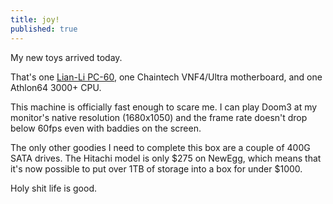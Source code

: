 ```yaml
---
title: joy!
published: true
---
```


My new toys arrived today.

That's one [Lian-Li PC-60][], one Chaintech VNF4/Ultra motherboard, and
one Athlon64 3000+ CPU.

This machine is officially fast enough to scare me. I can play Doom3 at
my monitor's native resolution (1680x1050) and the frame rate doesn't
drop below 60fps even with baddies on the screen.

The only other goodies I need to complete this box are a couple of 400G
SATA drives. The Hitachi model is only \$275 on NewEgg, which means that
it's now possible to put over 1TB of storage into a box for under
\$1000.

Holy shit life is good.

  [Lian-Li PC-60]: http://c133.org/img/pc60.jpg
